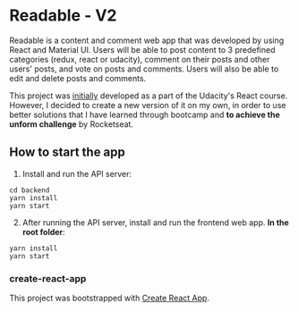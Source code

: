 # Readable - V2

Readable is a content and comment web app that was developed by using React and Material UI. Users will be able to post content to 3 predefined categories (redux, react or udacity), comment on their posts and other users' posts, and vote on posts and comments. Users will also be able to edit and delete posts and comments.

This project was [initially](https://github.com/lcnogueira/react-readable-project) developed as a part of the Udacity's React course. However, I decided to create a new version of it on my own, in order to use better solutions that I have learned through bootcamp and **to achieve the unform challenge** by Rocketseat.

## How to start the app

1. Install and run the API server:

```
cd backend
yarn install
yarn start
```

2. After running the API server, install and run the frontend web app. **In the root folder**:

```
yarn install
yarn start
```

<!-- ## Preview -->

### create-react-app

This project was bootstrapped with [Create React App](https://github.com/facebook/create-react-app).
